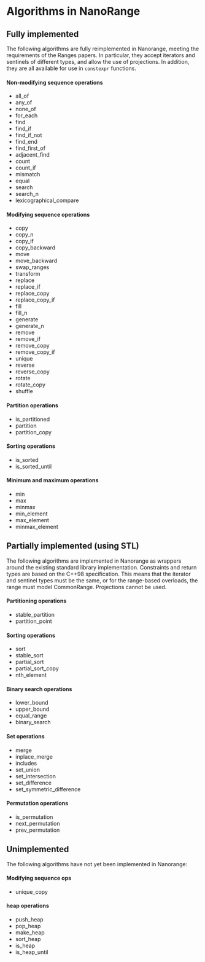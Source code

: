 # Algorithms in NanoRange #

## Fully implemented ##

The following algorithms are fully reimplemented in Nanorange,
meeting the requirements of the Ranges papers. In particular, they accept
iterators and sentinels of different types, and allow the use of projections.
In addition, they are all available for use in `constexpr` functions.

#### Non-modifying sequence operations ####

* all_of
* any_of
* none_of
* for_each
* find
* find_if
* find_if_not
* find_end
* find_first_of
* adjacent_find
* count
* count_if
* mismatch
* equal
* search
* search_n
* lexicographical_compare

#### Modifying sequence operations ####

* copy
* copy_n
* copy_if
* copy_backward
* move
* move_backward
* swap_ranges
* transform
* replace
* replace_if
* replace_copy
* replace_copy_if
* fill
* fill_n
* generate
* generate_n
* remove
* remove_if
* remove_copy
* remove_copy_if
* unique
* reverse
* reverse_copy
* rotate
* rotate_copy
* shuffle

#### Partition operations ####

* is_partitioned
* partition
* partition_copy

#### Sorting operations ####

* is_sorted
* is_sorted_until

#### Minimum and maximum operations ####

* min
* max
* minmax
* min_element
* max_element
* minmax_element

## Partially implemented (using STL) ##

The following algorithms are implemented in Nanorange as wrappers around the
existing standard library implementation. Constraints and return types are based
on the C++98 specification. This means that the iterator and sentinel types
must be the same, or for the range-based overloads, the range must model
CommonRange. Projections cannot be used.

#### Partitioning operations ####

* stable_partition
* partition_point

#### Sorting operations ####

* sort
* stable_sort
* partial_sort
* partial_sort_copy
* nth_element

#### Binary search operations ####

* lower_bound
* upper_bound
* equal_range
* binary_search

#### Set operations ####

* merge
* inplace_merge
* includes
* set_union
* set_intersection
* set_difference
* set_symmetric_difference

#### Permutation operations ####

* is_permutation
* next_permutation
* prev_permutation

## Unimplemented ##

The following algorithms have not yet been implemented in Nanorange:

#### Modifying sequence ops ####

* unique_copy

#### heap operations ####

* push_heap
* pop_heap
* make_heap
* sort_heap
* is_heap
* is_heap_until
